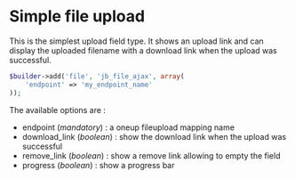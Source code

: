 Simple file upload
==================

This is the simplest upload field type. It shows an upload link and can display the uploaded filename with a download link when the upload was successful.

~~~ php
$builder->add('file', 'jb_file_ajax', array(
    'endpoint' => 'my_endpoint_name'
));
~~~

The available options are :

* endpoint (_mandatory_) : a oneup fileupload mapping name
* download_link (_boolean_) : show the download link when the upload was successful
* remove_link (_boolean_) : show a remove link allowing to empty the field
* progress (_boolean_) : show a progress bar


